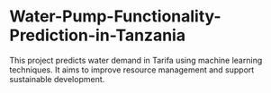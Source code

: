 # Water-Pump-Functionality-Prediction-in-Tanzania

This project predicts water demand in Tarifa using machine learning techniques. It aims to improve resource management and support sustainable development.
